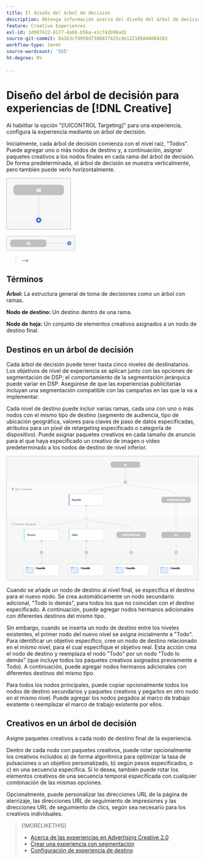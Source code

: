 ```yaml
---
title: El diseño del árbol de decisión
description: Obtenga información acerca del diseño del árbol de decisión para experiencias con segmentación.
feature: Creative Experiences
exl-id: 1d997422-8177-4a6b-b56a-e1c742b96ad2
source-git-commit: 8a163cfd950d7388817425cde122105846604283
workflow-type: tm+mt
source-wordcount: '555'
ht-degree: 0%

---
```


# Diseño del árbol de decisión para experiencias de [!DNL Creative]

Al habilitar la opción &quot;[!UICONTROL Targeting]&quot; para una experiencia, configura la experiencia mediante un árbol de decisión.

Inicialmente, cada árbol de decisión comienza con el nivel raíz, &quot;Todos&quot;. Puede agregar uno o más nodos de destino y, a continuación, asignar paquetes creativos a los nodos finales en cada rama del árbol de decisión. De forma predeterminada, el árbol de decisión se muestra verticalmente, pero también puede verlo horizontalmente.

![Ejemplo de árbol de decisión vertical sin destinos](/help/creative/assets/experience-decision-tree-no-targets.png "Ejemplo de árbol de decisión vertical sin destinos")

![Ejemplo de árbol de decisión horizontal sin destinos](/help/creative/assets/experience-decision-tree-no-targets-horizontal.png "Ejemplo de árbol de decisión horizontal sin destinos")

<!--
>[!NOTE]
>
>You can optionally assign creative bundles to the root level, without targets. However, the [XXXX workflow](experience-create-no-targeting.md) XXXXX is better XXX.<!-- Explain the diff and why to choose the other option. -->
>-->

## Términos

**Árbol:** La estructura general de toma de decisiones como un árbol con ramas.

**Nodo de destino:** Un destino dentro de una rama.

**Nodo de hoja:** Un conjunto de elementos creativos asignados a un nodo de destino final.

## Destinos en un árbol de decisión

Cada árbol de decisión puede tener hasta cinco niveles de destinatarios. Los objetivos de nivel de experiencia se aplican junto con las opciones de segmentación de DSP; el comportamiento de la segmentación jerárquica puede variar en DSP. Asegúrese de que las experiencias publicitarias incluyan una segmentación compatible con las campañas en las que la va a implementar.

Cada nivel de destino puede incluir varias ramas, cada una con uno o más nodos con el mismo tipo de destino (segmento de audiencia, tipo de ubicación geográfica, valores para claves de paso de datos especificadas, atributos para un píxel de retargeting especificado o categoría de dispositivo). Puede asignar paquetes creativos en cada tamaño de anuncio para el que haya especificado un creativo de imagen o vídeo predeterminado a los nodos de destino de nivel inferior.

![Ejemplo de árbol de decisión con destinos](/help/creative/assets/experience-decision-tree.png "Ejemplo de árbol de decisión con destinos")

Cuando se añade un nodo de destino al nivel final, se especifica el destino para el nuevo nodo. Se crea automáticamente un nodo secundario adicional, &quot;Todo lo demás&quot;, para todos los que no coincidan con el destino especificado. A continuación, puede agregar nodos hermanos adicionales con diferentes destinos del mismo tipo.

Sin embargo, cuando se inserta un nodo de destino entre los niveles existentes, el primer nodo del nuevo nivel se asigna inicialmente a &quot;Todo&quot;. Para identificar un objetivo específico, cree un nodo de destino relacionado en el mismo nivel, para el cual especifique el objetivo real. Esta acción crea el nodo de destino y reemplaza el nodo &quot;Todo&quot; por un nodo &quot;Todo lo demás&quot; (que incluye todos los paquetes creativos asignados previamente a Todo). A continuación, puede agregar nodos hermanos adicionales con diferentes destinos del mismo tipo.

Para todos los nodos principales, puede copiar opcionalmente todos los nodos de destino secundarios y paquetes creativos y pegarlos en otro nodo en el mismo nivel. Puede agregar los nodos pegados al marco de trabajo existente o reemplazar el marco de trabajo existente por ellos.

## Creativos en un árbol de decisión

Asigne paquetes creativos a cada nodo de destino final de la experiencia.

Dentro de cada nodo con paquetes creativos, puede rotar opcionalmente los creativos incluidos a) de forma algorítmica para optimizar la tasa de pulsaciones o un objetivo personalizado, b) según pesos especificados, o c) en una secuencia específica. Si lo desea, también puede rotar los elementos creativos de una secuencia temporal especificada con cualquier combinación de las mismas opciones.

Opcionalmente, puede personalizar las direcciones URL de la página de aterrizaje, las direcciones URL de seguimiento de impresiones y las direcciones URL de seguimiento de clics, según sea necesario para los creativos individuales. <!-- Not in the UI as of 1/31: For flexible HTML5 creatives, you can customize any of the flexible attributes. -->

>[!MORELIKETHIS]
>
>* [Acerca de las experiencias en Advertising Creative 2.0](experience-about.md)
>* [Crear una experiencia con segmentación](/help/creative/experiences/experience-create-targeting.md)
>* [Configuración de experiencia de destino](/help/creative/experiences/experience-settings-targeting.md)
